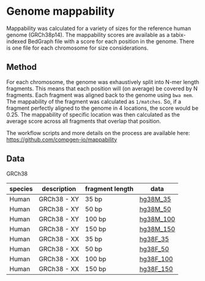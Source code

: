 # Genome mappability

Mappability was calculated for a variety of sizes for the reference human genome (GRCh38p14). The
mappability scores are available as a tabix-indexed BedGraph file with a score for each position in the genome.
There is one file for each chromosome for size considerations.

## Method

For each chromosome, the genome was exhaustively split into N-mer length fragments. This means that each position will (on average) be covered by N fragments. Each fragment was aligned back to the genome using `bwa mem`. The mappability of the fragment was calculated as `1/matches`. So, if a fragment perfectly aligned to the genome in 4 locations, the score would be 0.25. The mappability of specific location was then calculated as the average score across all fragments that overlap that position.

The workflow scripts and more details on the process are available here: https://github.com/compgen-io/mappability

## Data

GRCh38

| species | description | fragment length | data |
|---------|-------------|-----------------|------|
| Human | GRCh38 - XY | 35 bp | [hg38M_35](https://github.com/compgen-io/mappability-data/releases/tag/hg38M_35) |
| Human | GRCh38 - XY | 50 bp | [hg38M_50](https://github.com/compgen-io/mappability-data/releases/tag/hg38M_50) |
| Human | GRCh38 - XY | 100 bp | [hg38M_100](https://github.com/compgen-io/mappability-data/releases/tag/hg38M_100) |
| Human | GRCh38 - XY | 150 bp | [hg38M_150](https://github.com/compgen-io/mappability-data/releases/tag/hg38M_150) |
| Human | GRCh38 - XX | 35 bp | [hg38F_35](https://github.com/compgen-io/mappability-data/releases/tag/hg38F_35) |
| Human | GRCh38 - XX | 50 bp | [hg38F_50](https://github.com/compgen-io/mappability-data/releases/tag/hg38F_50) |
| Human | GRCh38 - XX | 100 bp | [hg38F_100](https://github.com/compgen-io/mappability-data/releases/tag/hg38F_100) |
| Human | GRCh38 - XX | 150 bp | [hg38F_150](https://github.com/compgen-io/mappability-data/releases/tag/hg38F_150) |
